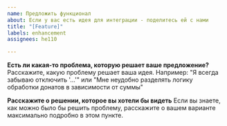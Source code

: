 ```yaml
---
name: Предложить функционал
about: Если у вас есть идея для интеграции - поделитесь ей с нами
title: "[Feature]"
labels: enhancement
assignees: he110

---
```


**Есть ли какая-то проблема, которую решает ваше предложение?**
Расскажите, какую проблему решает ваша идея. Например: "Я всегда забываю отключить '...'" или "Мне неудобно разделять логику обработки донатов в зависимости от суммы"

**Расскажите о решении, которое вы хотели бы видеть**
Если вы знаете, как можно было бы решить проблему, расскажите о вашем варианте максимально подробно в этом пункте.
